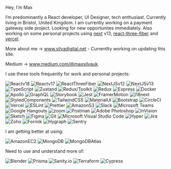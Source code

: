  Hey, I’m Max

I’m predominantly a React developer, UI Designer, tech enthusiast. Currently living in Bristol, United Kingdom. I am currently working on a payment gateway side project. Looking for new opportunites immediately. Also working on some personal projects using [next](https://nextjs.org/) v13,
[react-three-fiber](https://docs.pmnd.rs/react-three-fiber/getting-started/examples) and
[vercel](https://vercel.com/).

More about me → www.silvadigital.net - Currentlty working on updating this site.

Medium  → www.medium.com/@maxsilvauk.

I use these tools frequently for work and personal projects:

![Reactv18](https://img.shields.io/badge/-React%20v18-%23232F3E?logo=React)
![Reactv17](https://img.shields.io/badge/-React%20v17-%23232F3E?logo=React)
![ReactThreeFiber](https://img.shields.io/badge/-React%20Three%20Fiber-%23232F3E?logo=Three.js)
![NextJSv12](https://img.shields.io/badge/-Next%20v12-%23232F3E?logo=Next.JS)
![NextJSv13](https://img.shields.io/badge/-Next%20v13-%23232F3E?logo=Next.JS)
![TypeScript](https://img.shields.io/badge/-TypeScript-%23232F3E?logo=TypeScript)
![Zustand](https://img.shields.io/badge/-Zustand-%23232F3E?logo=Zustand)
![Redux/Toolkit](https://img.shields.io/badge/-Redux/Toolkit-%23232F3E?logo=Redux)
![Redux](https://img.shields.io/badge/-Redux-%23232F3E?logo=Redux)
![Express](https://img.shields.io/badge/-Express-%23232F3E?logo=Express)
![Docker](https://img.shields.io/badge/-Docker-%23232F3E?logo=Docker)
![Apollo](https://img.shields.io/badge/-ApolloClient-%23232F3E?logo=ApolloGraphQL)
![GraphQL](https://img.shields.io/badge/-GraphQL-%23232F3E?logo=GraphQL)
![Storybook](https://img.shields.io/badge/-Storybook-%23232F3E?logo=Storybook)
![Jest](https://img.shields.io/badge/-Jest-%23232F3E?logo=Jest)
![FramerMotion](https://img.shields.io/badge/-FramerMoton-%23232F3E?logo=Framer)
![i18next](https://img.shields.io/badge/-i18next-%23232F3E?logo=i18next)
![StyledComponents](https://img.shields.io/badge/-Styled%20Components-%23232F3E?logo=Styledcomponents)
![TailwindCSS](https://img.shields.io/badge/-Tailwind-%23232F3E?logo=Tailwindcss)
![MaterialUI](https://img.shields.io/badge/-Material%20UI-%23232F3E?logo=Mui)
![Bootstrap](https://img.shields.io/badge/-Bootstrap-%23232F3E?logo=Bootstrap)
![CircleCI](https://img.shields.io/badge/-CircleCI-%23232F3E?logo=CircleCI)
![Vercel](https://img.shields.io/badge/-Vercel-%23232F3E?logo=Vercel)
![ESLint](https://img.shields.io/badge/-ESLint-%23232F3E?logo=ESLint)
![Prettier](https://img.shields.io/badge/-Prettier-%23232F3E?logo=Prettier)
![AmazonS3](https://img.shields.io/badge/-Amazon%20S3-%23232F3E?logo=AmazonS3)
![Slack](https://img.shields.io/badge/-Slack-%23232F3E?logo=Slack)
![Microsoft Teams](https://img.shields.io/badge/-Microsoft%20Teams-%23232F3E?logo=MicrosoftTeams)
![Google Hangouts](https://img.shields.io/badge/-Google%20Hangouts-%23232F3E?logo=GoogleHangouts)
![zoom](https://img.shields.io/badge/-Zoom-%23232F3E?logo=Zoom)
![Postman](https://img.shields.io/badge/-Postman-%23232F3E?logo=Postman)
![Adobe Photoshop](https://img.shields.io/badge/-Adobe%20Photoshop-%23232F3E?logo=AdobePhotoshop)
![InVision](https://img.shields.io/badge/-InVision-%23232F3E?logo=InVision)
![Sketch](https://img.shields.io/badge/-Sketch-%23232F3E?logo=Sketch)
![Figma](https://img.shields.io/badge/-Figma-%23232F3E?logo=Figma)
![Git](https://img.shields.io/badge/-Git-%23232F3E?logo=Git)
![Microsoft Visual Studio Code](https://img.shields.io/badge/-VS%20Code-%23232F3E?logo=VisualStudioCode)
![Hyper](https://img.shields.io/badge/-Hyper-%23232F3E?logo=Hyper)
![Jira](https://img.shields.io/badge/-Jira-%23232F3E?logo=Jira)
![Zoho](https://img.shields.io/badge/-Zoho-%23232F3E?logo=Zoho)
![Formik](https://img.shields.io/badge/-Formik-%23232F3E?logo=Formik)
![Hygraph](https://img.shields.io/badge/-Hygraph-%23232F3E?logo=GraphQL)
![Sentry](https://img.shields.io/badge/-Sentry-%23232F3E?logo=Sentry)

I am getting better at using: 

![AmazonEC2](https://img.shields.io/badge/-Amazon%20EC2-%23232F3E?logo=AmazonEC2)
![MongoDB](https://img.shields.io/badge/-MongoDB-%23232F3E?logo=MongoDB)
![MongoDBAtlas](https://img.shields.io/badge/-MongoDBAtlas-%23232F3E?logo=MongoDB)

Need to use and understand more of:

![Blender](https://img.shields.io/badge/-Blender-%23232F3E?logo=Blender)
![Prisma](https://img.shields.io/badge/-Prisma-%23232F3E?logo=Prisma)
![Sanity.io](https://img.shields.io/badge/-Sanity-%23232F3E?logo=Sanity)
![Terraform](https://img.shields.io/badge/-Terraform-%23232F3E?logo=Terraform)
![Cypress](https://img.shields.io/badge/-Cypress-%23232F3E?logo=Cypress)
